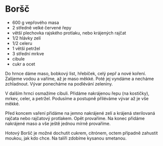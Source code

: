 # Boršč

* 600 g vepřového masa
* 2 středně velké červené řepy
* větší plechovka rajského protlaku, nebo krájených rajčat
* 1/2 hlávky zelí
* 1/2 celeru
* 1 větší petržel
* 3 střední mrkve
* cibule
* cukr a ocet

Do hrnce dáme maso, bobkový list, hřebíček, celý pepř a nové koření. Zalijeme
vodou a vaříme, až je maso měkké. Poté jej vyndáme a necháme zchladnout.
Vývar ponecháme na podlévání zeleniny.

V dalším hrnci osmažíme cibuli. Přidáme nakrájenou řepu (na kostičky), mrkev,
celer, a petržel. Podusíme a postupně přiléváme vývar až je vše měkké.

Před koncem vaření přidáme na jemno nakrájené zelí a krájená sterilovaná rajčata
nebo rajčatový protlakem. Opět provaříme. Na konec přidáme nakrájené maso
a vše ještě jednou mírně provaříme.

Hotový Boršč je možné dochutit cukrem, citrónem, octem případně zahustit moukou,
jak kdo chce. Na talíři zdobíme kysanou smetanou.
